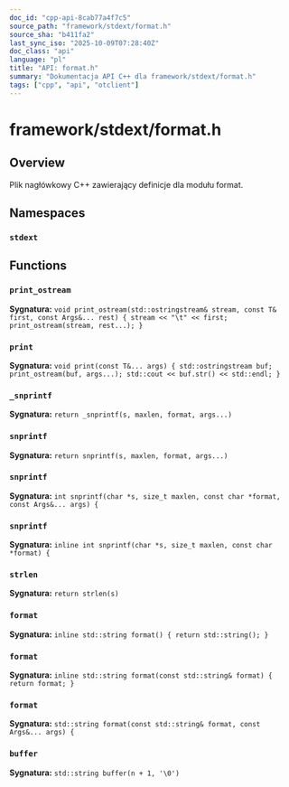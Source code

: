 ```yaml
---
doc_id: "cpp-api-8cab77a4f7c5"
source_path: "framework/stdext/format.h"
source_sha: "b411fa2"
last_sync_iso: "2025-10-09T07:28:40Z"
doc_class: "api"
language: "pl"
title: "API: format.h"
summary: "Dokumentacja API C++ dla framework/stdext/format.h"
tags: ["cpp", "api", "otclient"]
---
```


# framework/stdext/format.h

## Overview

Plik nagłówkowy C++ zawierający definicje dla modułu format.

## Namespaces

### `stdext`

## Functions

### `print_ostream`

**Sygnatura:** `void print_ostream(std::ostringstream& stream, const T& first, const Args&... rest) { stream << "\t" << first; print_ostream(stream, rest...); }`

### `print`

**Sygnatura:** `void print(const T&... args) { std::ostringstream buf; print_ostream(buf, args...); std::cout << buf.str() << std::endl; }`

### `_snprintf`

**Sygnatura:** `return _snprintf(s, maxlen, format, args...)`

### `snprintf`

**Sygnatura:** `return snprintf(s, maxlen, format, args...)`

### `snprintf`

**Sygnatura:** `int snprintf(char *s, size_t maxlen, const char *format, const Args&... args) {`

### `snprintf`

**Sygnatura:** `inline int snprintf(char *s, size_t maxlen, const char *format) {`

### `strlen`

**Sygnatura:** `return strlen(s)`

### `format`

**Sygnatura:** `inline std::string format() { return std::string(); }`

### `format`

**Sygnatura:** `inline std::string format(const std::string& format) { return format; }`

### `format`

**Sygnatura:** `std::string format(const std::string& format, const Args&... args) {`

### `buffer`

**Sygnatura:** `std::string buffer(n + 1, '\0')`

